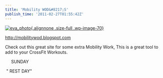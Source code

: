 ```yaml
---
title: 'Mobility WOD&#8217;S'
publish_time: '2011-02-27T01:55:42Z'
---
```


[![](https://crossfittheville.files.wordpress.com/2011/02/eva_photo.jpg?w=615 "eva_photo"){.alignnone
.size-full
.wp-image-70}](https://crossfittheville.files.wordpress.com/2011/02/eva_photo.jpg)

<http://mobilitywod.blogspot.com>

Check out this great site for some extra Mobility Work, This is a great
tool to add to your CrossFit Workouts.

     SUNDAY

 " REST DAY"
